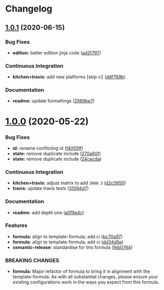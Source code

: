 # Changelog

## [1.0.1](https://github.com/saltstack-formulas/jetbrains-appcode-formula/compare/v1.0.0...v1.0.1) (2020-06-15)


### Bug Fixes

* **edition:** better edition jinja code ([ad2f797](https://github.com/saltstack-formulas/jetbrains-appcode-formula/commit/ad2f79795633da937d8e2feb9cd20ae840c507e8))


### Continuous Integration

* **kitchen+travis:** add new platforms [skip ci] ([ddf769b](https://github.com/saltstack-formulas/jetbrains-appcode-formula/commit/ddf769be52a84b94fb49afb7a526d72d4bfeeb0f))


### Documentation

* **readme:** update formattings ([2969be7](https://github.com/saltstack-formulas/jetbrains-appcode-formula/commit/2969be7ee177606ac7cd3a7fe7f8d4d93c0d1ef9))

# [1.0.0](https://github.com/saltstack-formulas/jetbrains-appcode-formula/compare/v0.1.0...v1.0.0) (2020-05-22)


### Bug Fixes

* **id:** rename conflicting id ([f4055ff](https://github.com/saltstack-formulas/jetbrains-appcode-formula/commit/f4055fffa98d03176c90b7164ba05b7697d632aa))
* **state:** remove duplicate include ([270a60f](https://github.com/saltstack-formulas/jetbrains-appcode-formula/commit/270a60fcf436033d5eba784ed44d3ab822bb7000))
* **state:** remove duplicate include ([24cecda](https://github.com/saltstack-formulas/jetbrains-appcode-formula/commit/24cecdadfa656546d7d78725d6335b4bcf3bbf03))


### Continuous Integration

* **kitchen+travis:** adjust matrix to add `3000.3` ([d2c5950](https://github.com/saltstack-formulas/jetbrains-appcode-formula/commit/d2c5950345e9fc7179ecb5c91d0cb6dfeb5f097a))
* **travis:** update travis tests ([31094d7](https://github.com/saltstack-formulas/jetbrains-appcode-formula/commit/31094d7865b52e2d32dddb51b90ba279bce4c5b9))


### Documentation

* **readme:** add depth one ([a0f9a4c](https://github.com/saltstack-formulas/jetbrains-appcode-formula/commit/a0f9a4c77e4a8e2ec3dcb2182d6402c5f0116bd6))


### Features

* **formula:** align to template-formula; add ci ([bc70a97](https://github.com/saltstack-formulas/jetbrains-appcode-formula/commit/bc70a976381b909ebaef96cc60047fbc44510859))
* **formula:** align to template-formula; add ci ([dd34d6e](https://github.com/saltstack-formulas/jetbrains-appcode-formula/commit/dd34d6eed766029e415700cd5a852549a0896ec0))
* **semantic-release:** standardise for this formula ([feb0784](https://github.com/saltstack-formulas/jetbrains-appcode-formula/commit/feb078410ec61657b23b62be31f0bbd1e0f885a1))


### BREAKING CHANGES

* **formula:** Major refactor of formula to bring it in alignment with the
template-formula. As with all substantial changes, please ensure your
existing configurations work in the ways you expect from this formula.
